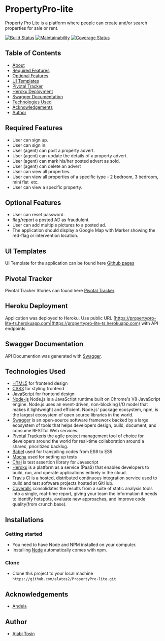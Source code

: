 # PropertyPro-lite

Property Pro Lite is a platform where people can create and/or search properties for sale or rent.

[![Build Status](https://travis-ci.org/alatos2/PropertyPro-lite.svg?branch=develop)](https://travis-ci.org/alatos2/PropertyPro-lite) [![Maintainability](https://api.codeclimate.com/v1/badges/140ebd23e0853d45f9dd/maintainability)](https://codeclimate.com/github/alatos2/PropertyPro-lite/maintainability) [![Coverage Status](https://coveralls.io/repos/github/alatos2/PropertyPro-lite/badge.svg?branch=develop)](https://coveralls.io/github/alatos2/PropertyPro-lite?branch=develop)

## Table of Contents

* [About](#propertypro-lite)
* [Required Features](#required-features)
* [Optional Features](#optional-features)
* [UI Templates](#ui-templates)
* [Pivotal Tracker](#pivotal-tracker)
* [Heroku Deployment](#heroku-deployment)
* [Swagger Documentation](#swagger-documentation)
* [Technologies Used](#technologies-used)
* [Acknowledgements](#acknowledgements)
* [Author](#author)

## Required Features

* User can sign up.
* User can sign in. 
* User (agent) can post a property advert.
* User (agent) can update the details of a property advert.
* User (agent) can mark his/her posted advert as sold.
* User (agent) can delete an advert
* User can view all properties.
* User can view all properties of a specific type - 2 bedroom, 3 bedroom, mini flat  etc.
* User can view a specific property.

## Optional Features

* User can reset password.
* flag/report​ a posted AD as fraudulent.
* User can add multiple pictures to a posted ad.
* The application should display a Google Map with Marker showing the red-flag or intervention location.

## UI Templates

UI Template for the application can be found here [Github pages](https://alatos2.github.io/PropertyPro-lite/UI/)

## Pivotal Tracker

Pivotal Tracker Stories can found here [Pivotal Tracker](https://www.pivotaltracker.com/n/projects/2355268)

## Heroku Deployment

Application was deployed to Heroku. Use public URL [https://propertypro-lite-ts.herokuapp.com](https://propertypro-lite-ts.herokuapp.com) with API endpoints.

## Swagger Documentation

API Documention was generated with [Swagger](https://propertypro-lite-ts.herokuapp.com/api-docs/).

## Technologies Used

* [HTML5](https://developer.mozilla.org/en-US/docs/Web/Guide/HTML/HTML5) for frontend design
* [CSS3](https://developer.mozilla.org/en-US/docs/Web/CSS/CSS3) for styling frontend
* [JavaScript](https://developer.mozilla.org/en-US/docs/Web/JavaScript) for frontend design
* [Node-js](https://nodejs.org/en/) Node.js is a JavaScript runtime built on Chrome's V8 JavaScript engine. Node.js uses an event-driven, non-blocking I/O model that makes it lightweight and efficient. Node.js' package ecosystem, npm, is the largest ecosystem of open source libraries in the world.
* [Swagger](https://swagger.io/) is an open-source software framework backed by a large ecosystem of tools that helps developers design, build, document, and consume RESTful Web services.
* [Pivotal Tracker](https://www.pivotaltracker.com/)is the agile project management tool of choice for developers around the world for real-time collaboration around a shared, prioritized backlog.
* [Babel](https://babeljs.io/) used for transpiling codes from ES6 to ES5
* [Mocha](https://mochajs.org/) used for setting up tests
* [Chai](https://chaijs.com/) is test assertion library for Javascript
* [Heroku](https://www.heroku.com/) is a platform as a service (PaaS) that enables developers to build, run, and operate applications entirely in the cloud.
* [Travis CI](https://travis-ci.org/) is a hosted, distributed continuous integration service used to build and test software projects hosted at GitHub.
* [Coveralls](https://codeclimate.com/) consolidates the results from a suite of static analysis tools into a single, real-time report, giving your team the information it needs to identify hotspots, evaluate new approaches, and improve code quality(from crunch base).

## Installations

### Getting started

* You need to have Node and NPM installed on your computer.
* Installing [Node](node) automatically comes with npm.

### Clone

* Clone this project to your local machine `https://github.com/alatos2/PropertyPro-lite.git`

## Acknowledgements

* [Andela](https://andela.com/)

## Author

* [Alabi Tosin](https://github.com/alatos2)


